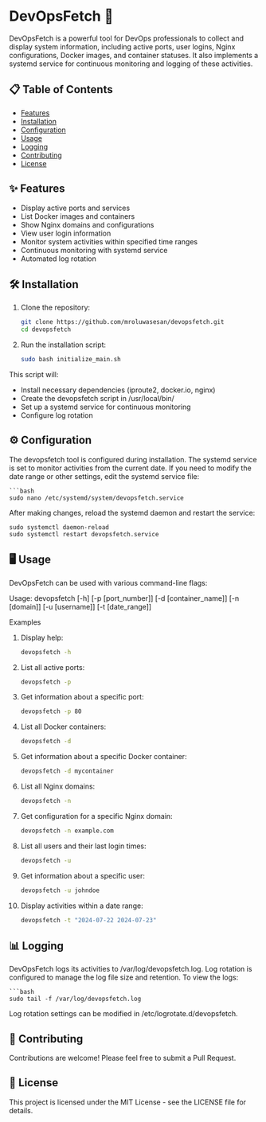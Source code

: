 # DevOpsFetch 🚀

DevOpsFetch is a powerful tool for DevOps professionals to collect and display system information, including active ports, user logins, Nginx configurations, Docker images, and container statuses. It also implements a systemd service for continuous monitoring and logging of these activities.

## 📋 Table of Contents

- [Features](#features)
- [Installation](#installation)
- [Configuration](#configuration)
- [Usage](#usage)
- [Logging](#logging)
- [Contributing](#contributing)
- [License](#license)

## ✨ Features

- Display active ports and services
- List Docker images and containers
- Show Nginx domains and configurations
- View user login information
- Monitor system activities within specified time ranges
- Continuous monitoring with systemd service
- Automated log rotation

## 🛠 Installation

1. Clone the repository:
    ```bash
   git clone https://github.com/mroluwasesan/devopsfetch.git
   cd devopsfetch
2. Run the installation script:
    ```bash
   sudo bash initialize_main.sh

This script will:

- Install necessary dependencies (iproute2, docker.io, nginx)
- Create the devopsfetch script in /usr/local/bin/
- Set up a systemd service for continuous monitoring
- Configure log rotation

## ⚙️ Configuration
The devopsfetch tool is configured during installation. The systemd service is set to monitor activities from the current date. If you need to modify the date range or other settings, edit the systemd service file:

    ```bash
    sudo nano /etc/systemd/system/devopsfetch.service
   
After making changes, reload the systemd daemon and restart the service:

    
    sudo systemctl daemon-reload
    sudo systemctl restart devopsfetch.service

## 🖥 Usage

DevOpsFetch can be used with various command-line flags:

Usage: devopsfetch [-h] [-p [port_number]] [-d [container_name]] [-n [domain]] [-u [username]] [-t [date_range]]

Examples
1. Display help:

    ```bash
    devopsfetch -h

2. List all active ports:

    ```bash
    devopsfetch -p

3. Get information about a specific port:

    ```bash
    devopsfetch -p 80

4. List all Docker containers:

    ```bash
    devopsfetch -d


5. Get information about a specific Docker container:

    ```bash
    devopsfetch -d mycontainer

6. List all Nginx domains:

    ```bash
    devopsfetch -n

7. Get configuration for a specific Nginx domain:

    ```bash
    devopsfetch -n example.com

8. List all users and their last login times:

    ```bash
    devopsfetch -u

9. Get information about a specific user:

    ```bash
    devopsfetch -u johndoe

10. Display activities within a date range:

    ```bash
    devopsfetch -t "2024-07-22 2024-07-23"

## 📊 Logging
DevOpsFetch logs its activities to /var/log/devopsfetch.log. Log rotation is configured to manage the log file size and retention.
To view the logs:

    ```bash
    sudo tail -f /var/log/devopsfetch.log

Log rotation settings can be modified in /etc/logrotate.d/devopsfetch.
## 🤝 Contributing
Contributions are welcome! Please feel free to submit a Pull Request.

## 📄 License
This project is licensed under the MIT License - see the LICENSE file for details.